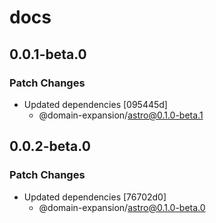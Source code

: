 # docs

## 0.0.1-beta.0

### Patch Changes

- Updated dependencies [095445d]
  - @domain-expansion/astro@0.1.0-beta.1

## 0.0.2-beta.0

### Patch Changes

- Updated dependencies [76702d0]
  - @domain-expansion/astro@0.1.0-beta.0
